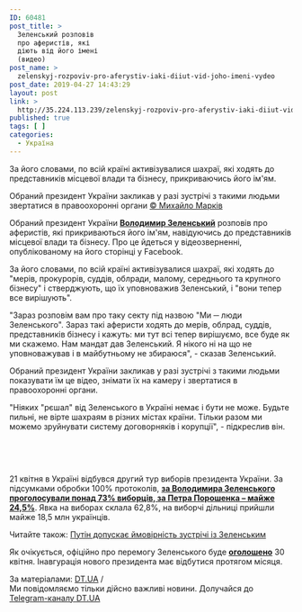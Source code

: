 ```yaml
---
ID: 60481
post_title: >
  Зеленський розповів
  про аферистів, які
  діють від його імені
  (видео)
post_name: >
  zelenskyj-rozpoviv-pro-aferystiv-iaki-diiut-vid-joho-imeni-vydeo
post_date: 2019-04-27 14:43:29
layout: post
link: >
  http://35.224.113.239/zelenskyj-rozpoviv-pro-aferystiv-iaki-diiut-vid-joho-imeni-vydeo/
published: true
tags: [ ]
categories:
  - Україна
---
```

<div class="summary" itemprop="alternativeHeadline">
<p>За його словами, по всій країні активізувалися шахраї, які ходять до представників місцевої влади та бізнесу, прикриваючись його ім'ям.</p>
</div>
<div class="bottom_block">
<div class="picture">
<div class="top_photo top">
<div class="frame_image"> <img class="img" src="https://image.zn.ua/media/images/645x426/Apr2019/229075.jpg" alt title="Зеленский"></div>
<span class="photo_descr"><span class="title">Обраний президент України закликав у разі зустрічі з такими людьми звертатися в правоохоронні органи</span> <a target="_blank" href="https://dt.ua/UKRAINE/president.gov.ua" class="source" rel="noopener noreferrer">© Михайло Марків</a></span></div>
</div>
<div class="article_body">
<div class="text">
<p dir="ltr">Обраний президент України <a href="https://dt.ua/POLITICS/si-czinpin-privitav-zelenskogo-z-peremogoyu-na-prezidentskih-viborah-309855_.html" target="_blank" rel="noopener noreferrer"><strong>Володимир Зеленський</strong></a> розповів про аферистів, які прикриваються його ім'ям, навідуючись до представників місцевої влади та бізнесу. Про це йдеться у відеозверненні, опублікованому на його сторінці у Facebook.</p>
<p dir="ltr">За його словами, по всій країні активізувалися шахраї, які ходять до "мерів, прокурорів, суддів, облради, малому, середнього та крупного бізнесу" і стверджують, що їх уповноважив Зеленський, і "вони тепер все вирішують".</p>
<p dir="ltr">"Зараз розповім вам про таку секту під назвою "Ми ─ люди Зеленського". Зараз такі аферисти ходять до мерів, облрад, суддів, представників бізнесу і кажуть: ми тут всі тепер вирішуємо, все буде як ми скажемо. Нам мандат дав Зеленський. Я нікого ні на що не уповноважував і в майбутньому не збираюся", - сказав Зеленський.</p>
<p dir="ltr">Обраний президент України закликав у разі зустрічі з такими людьми показувати їм це відео, знімати їх на камеру і звертатися в правоохоронні органи.</p>
<p dir="ltr">"Ніяких "рєшал" від Зеленського в Україні немає і бути не може. Будьте пильні, не вірте шахраям в різних містах країни. Тільки разом ми можемо зруйнувати систему договорняків і корупції", - підкреслив він.</p>
<p dir="ltr">&nbsp;</p> <p dir="ltr">&nbsp;</p>
<p dir="ltr">21 квітня в Україні відбувся другий тур виборів президента України. За підсумками обробки 100% протоколів,&nbsp;<a href="https://dt.ua/POLITICS/cvk-opracyuvala-mayzhe-100-protokoliv-zelenskiy-viperediv-poroshenka-9-mln-golosiv-309352_.html" target="_blank" rel="noopener noreferrer"><strong>за Володимира Зеленського проголосували понад 73% виборців, за Петра Порошенка – майже 24,5%</strong></a>. Явка на виборах склала 62,8%, на виборчі дільниці прийшли майже 18,5 млн українців.</p> <div class="article_attached acenter">Читайте також: <a href="https://dt.ua/POLITICS/putin-dopuskaye-ymovirnist-zustrichi-iz-zelenskim-309865_.html">Путін допускає ймовірність зустрічі із Зеленським</a></div>
<p dir="ltr">Як очікується, офіційно про перемогу Зеленського буде&nbsp;<strong><a href="https://dt.ua/POLITICS/cvk-ogolosit-rezultati-viboriv-prezidenta-ukrayini-30-kvitnya-309821_.html" target="_blank" rel="noopener noreferrer">оголошено</a></strong>&nbsp;30 квітня. Інавгурація нового президента має відбутися протягом місяця.</p>
</div>
</div>
<span class="link"><span class="source_caption">За матеріалами: <a href="https://dt.ua/go/aHR0cDovL3puLnVhLw==" target="_blank" rel="nofollow noopener noreferrer">DT.UA</a> <span class="divider">/</span></span></span>
<div class="telegram">Ми повідомляємо тільки дійсно важливі новини. Долучайся до <a href="https://t.me/znua_live">Telegram-каналу DT.UA</a></div> </div>

